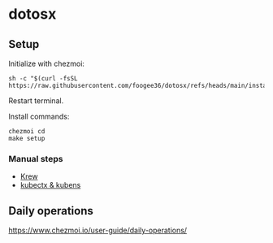 # dotosx

## Setup

Initialize with chezmoi:
```
sh -c "$(curl -fsSL https://raw.githubusercontent.com/foogee36/dotosx/refs/heads/main/install.sh)"
```

Restart terminal.

Install commands:
```
chezmoi cd
make setup
```

### Manual steps

- [Krew](https://krew.sigs.k8s.io/docs/user-guide/setup/install/)
- [kubectx & kubens](https://github.com/ahmetb/kubectx?tab=readme-ov-file#installation)

## Daily operations

https://www.chezmoi.io/user-guide/daily-operations/
